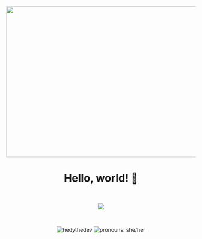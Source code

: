 <div align="center">
  <img src="https://ameba-wpengine.netdna-ssl.com/wp-content/uploads/2016/03/animacion-lobo-2.gif" width="693" height="400" />
  
  <br/>
  
  # Hello, world! 👋
  
  <br/>
  
  <img
    src="https://github-readme-stackoverflow.vercel.app/?userID=9324183"
   />
   
   <br/>
   
   <p align="center"> <img src="https://komarev.com/ghpvc/?username=iKronyck" alt="hedythedev" /> <img src="https://img.shields.io/badge/Pronouns-She%2FHer-green" alt="pronouns: she/her" /> </p>
</div>
